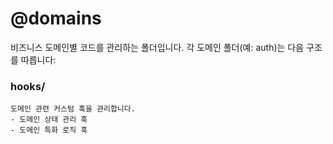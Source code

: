 # @domains

비즈니스 도메인별 코드를 관리하는 폴더입니다.
각 도메인 폴더(예: auth)는 다음 구조를 따릅니다:

### hooks/
```
도메인 관련 커스텀 훅을 관리합니다.
- 도메인 상태 관리 훅
- 도메인 특화 로직 훅
```
